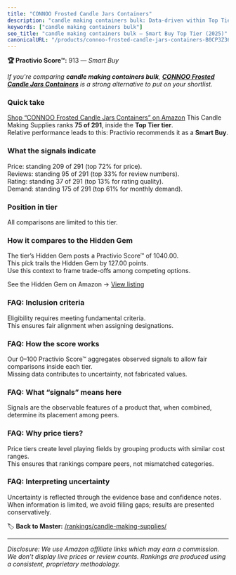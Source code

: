 ```yaml
---
title: "CONNOO Frosted Candle Jars Containers"
description: "candle making containers bulk: Data-driven within Top Tier ranking using the Practivio Score™. Positioned by quality, value, demand, findability, momentum."
keywords: ["candle making containers bulk"]
seo_title: "candle making containers bulk — Smart Buy Top Tier (2025)"
canonicalURL: "/products/connoo-frosted-candle-jars-containers-B0CP3Z36PY/"
---
```


**🏆 Practivio Score™:** 913 — _Smart Buy_


*If you're comparing **candle making containers bulk**, **[CONNOO Frosted Candle Jars Containers](https://www.amazon.com/dp/B0CP3Z36PY?tag=practivio-20)** is a strong alternative to put on your shortlist.*
### Quick take
[Shop “CONNOO Frosted Candle Jars Containers” on Amazon](https://www.amazon.com/dp/B0CP3Z36PY?tag=practivio-20)
This Candle Making Supplies ranks **75 of 291**, inside the **Top Tier tier**.  
Relative performance leads to this: Practivio recommends it as a **Smart Buy**.

### What the signals indicate
Price: standing 209 of 291 (top 72% for price).  
Reviews: standing 95 of 291 (top 33% for review numbers).  
Rating: standing 37 of 291 (top 13% for rating quality).  
Demand: standing 175 of 291 (top 61% for monthly demand).

### Position in tier
All comparisons are limited to this tier.

### How it compares to the Hidden Gem
The tier’s Hidden Gem posts a Practivio Score™ of 1040.00.  
This pick trails the Hidden Gem by 127.00 points.  
Use this context to frame trade-offs among competing options.  

See the Hidden Gem on Amazon → [View listing](https://www.amazon.com/dp/B07DK8W2YM?tag=practivio-20)

### FAQ: Inclusion criteria
Eligibility requires meeting fundamental criteria.  
This ensures fair alignment when assigning designations.

### FAQ: How the score works
Our 0–100 Practivio Score™ aggregates observed signals to allow fair comparisons inside each tier.  
Missing data contributes to uncertainty, not fabricated values.

### FAQ: What “signals” means here
Signals are the observable features of a product that, when combined, determine its placement among peers.

### FAQ: Why price tiers?
Price tiers create level playing fields by grouping products with similar cost ranges.  
This ensures that rankings compare peers, not mismatched categories.

### FAQ: Interpreting uncertainty
Uncertainty is reflected through the evidence base and confidence notes.  
When information is limited, we avoid filling gaps; results are presented conservatively.


🏷️ **Back to Master:** [/rankings/candle-making-supplies/](/rankings/candle-making-supplies/)

---
_Disclosure: We use Amazon affiliate links which may earn a commission. We don’t display live prices or review counts. Rankings are produced using a consistent, proprietary methodology._
